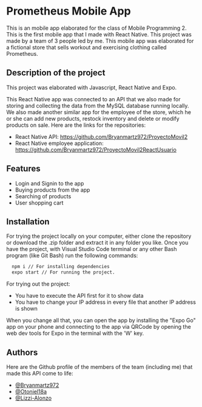 
# Prometheus Mobile App 
This is an mobile app elaborated for the class of Mobile Programming 2. This is the first mobile app that I made with React Native.  This project was made by a team of 3 people led by me.
This mobile app was elaborated for a fictional store that sells workout and exercising clothing called Prometheus.

## Description of the project
This project was elaborated with Javascript, React Native and Expo. 

This React Native app was connected to an API that we also made for storing and collecting the data from the MySQL database running locally. We also made another similar app for the employee of the store, which he or she can add new products, restock inventory and delete or modify products on sale. Here are the links for the repositories:
- React Native API: https://github.com/Bryanmartz972/ProyectoMovil2
- React Native employee application: https://github.com/Bryanmartz972/ProyectoMovil2ReactUsuario   


## Features

- Login and Signin to the app
- Buying products from the app
- Searching of products
- User shopping cart


## Installation
For trying the project locally on your computer, either clone the repository or download the .zip folder and extract it in any folder you like.
Once you have the project, with Visual Studio Code terminal or any other Bash program (like Git Bash) run the following commands:

```bash
  npm i // For installing dependencies
  expo start // For running the project.

```
For trying out the project:
- You have to execute the API first for it to show data
- You have to change your IP address in every file that another IP address is shown 

When you change all that, you can open the app by installing the "Expo Go" app on your phone and connecting to the app via QRCode by opening the web dev tools for Expo in the terminal with the 'W' key.
 
    
## Authors
Here are the Github profile of the members of the team (including me) that made this API come to life:

- [@Bryanmartz972](https://github.com/Bryanmartz972) 
- [@Otoniel18a](https://github.com/Otoniel18a)
- [@Lizzi-Alonzo](https://github.com/Lizzi-Alonzo)
